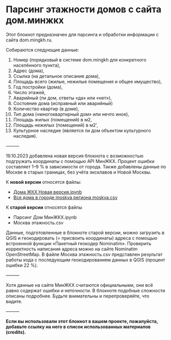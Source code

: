 # Парсинг этажности домов с сайта дом.минжкх

Этот блокнот предназначен для парсинга и обработки информации с сайта dom.mingkh.ru. 

Собираются следующие данные:

1. Номер (порядковый в системе dom.mingkh для конкретного населённого пункта), 
2. Адрес (дома), 
3. Ссылка (на детальное описание дома), 
4. Площадь всего (жилые, нежилые помещения и общее имущество), 
5. Год постройки (дома), 
6. Число этажей,
7. Аварийный (ли дом, ответы «да» или «нет»), 
8. Состояние дома (исправный или аварийный)
9. Количество квартир (в доме), 
10. Тип дома («многоквартирный дом» или нечто иное),
11. Площадь жилых (помещений) в м2, 
12. Площадь нежилых (помещений) в м2', 
13. Культурное наследие (является ли дом объектом культурного наследия).

———

19.10.2023 добавлена новая версия блокнота с возможностью подгружать координаты с помощью API МинЖКХ. Процент ошибки составляет 1–9 % в зависимости от города. Также добавлены данные по Москве в старых границах, без учёта эксклавов и Новой Москвы.

К **новой версии** относятся файлы:
* [Дома ЖКХ Новая версия.ipynb](https://github.com/UndineSuMenulio/Dom.mingkh-Parsing/blob/main/%D0%94%D0%BE%D0%BC%D0%B0%20%D0%96%D0%9A%D0%A5%20%D0%9D%D0%BE%D0%B2%D0%B0%D1%8F%20%D0%B2%D0%B5%D1%80%D1%81%D0%B8%D1%8F.ipynb)
* [Все дома в городе moskva региона moskva.csv](https://github.com/UndineSuMenulio/Dom.mingkh-Parsing/blob/main/%D0%92%D1%81%D0%B5%20%D0%B4%D0%BE%D0%BC%D0%B0%20%D0%B2%20%D0%B3%D0%BE%D1%80%D0%BE%D0%B4%D0%B5%20moskva%20%D1%80%D0%B5%D0%B3%D0%B8%D0%BE%D0%BD%D0%B0%20moskva.csv)

К **старой версии** относятся файлы
* Парсинг Дом МинЖКХ.ipynb
* Москва этажность.csv

Данные, подготовленные в блокноте старой версии, можно загрузить в QGIS и геокодировать (= присвоить координаты) адреса с помощью встроенной функции «Пакетный геокодер Nominatim».
Проверить корректность написания адреса можно на сайте Nominatim OpenStreetMap. В файле Москва этажность.csv представлен результат работы кода с последующим геокодированием данных в QGIS (процент ошибки 22 %).

———

Хотя данные на сайте МинЖКХ считаются официальными, они всё равно содержат ошибки и неточности. В блокноте подобные сложности описаны подробнее. Будьте внимательны и перепроверяйте, что видите. 

———

**Если вы использовали этот блокнот в вашем проекте, пожалуйста, добавьте ссылку на него в список использованных материалов (credits).** 
